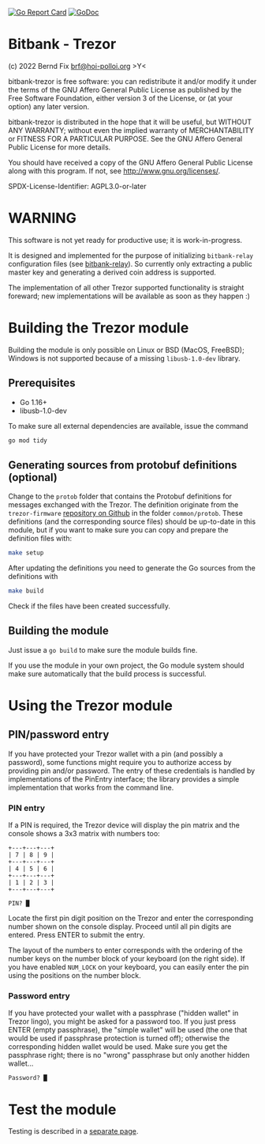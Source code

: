 [![Go Report Card](https://goreportcard.com/badge/github.com/bfix/bitbank-trezor)](https://goreportcard.com/report/github.com/bfix/bitbank-trezor)
[![GoDoc](https://godoc.org/github.com/bfix/bitbank-trezor?status.svg)](https://godoc.org/github.com/bfix/bitbank-trezor)

# Bitbank - Trezor

(c) 2022 Bernd Fix <brf@hoi-polloi.org>   >Y<

bitbank-trezor is free software: you can redistribute it and/or modify it
under the terms of the GNU Affero General Public License as published
by the Free Software Foundation, either version 3 of the License,
or (at your option) any later version.

bitbank-trezor is distributed in the hope that it will be useful, but
WITHOUT ANY WARRANTY; without even the implied warranty of
MERCHANTABILITY or FITNESS FOR A PARTICULAR PURPOSE.  See the GNU
Affero General Public License for more details.

You should have received a copy of the GNU Affero General Public License
along with this program.  If not, see <http://www.gnu.org/licenses/>.

SPDX-License-Identifier: AGPL3.0-or-later

# WARNING

This software is not yet ready for productive use; it is work-in-progress.

It is designed and implemented for the purpose of initializing `bitbank-relay`
configuration files (see [bitbank-relay](https://github.com/bfix/bitbank-relay)).
So currently only extracting a public master key and generating a derived
coin address is supported.

The implementation of all other Trezor supported functionality is straight
foreward; new implementations will be available as soon as they happen :)

# Building the Trezor module

Building the module is only possible on Linux or BSD (MacOS, FreeBSD);
Windows is not supported because of a missing `libusb-1.0-dev` library.

## Prerequisites

* Go 1.16+
* libusb-1.0-dev

To make sure all external dependencies are available, issue the command

```bash
go mod tidy
```

## Generating sources from protobuf definitions (optional)

Change to the `protob` folder that contains the Protobuf definitions for
messages exchanged with the Trezor. The definition originate from the
`trezor-firmware` [repository on Github](https://github.com/trezor/trezor-firmware)
in the folder `common/protob`. These definitions (and the corresponding
source files) should be up-to-date in this module, but if you want to
make sure you can copy and prepare the definition files with:

```bash
make setup
```

After updating the definitions you need to generate the Go sources from
the definitions with

```bash
make build
```

Check if the files have been created successfully.

## Building the module

Just issue a `go build` to make sure the module builds fine.

If you use the module in your own project, the Go module system should make
sure automatically that the build process is successful.

# Using the Trezor module

## PIN/password entry

If you have protected your Trezor wallet with a pin (and possibly a password),
some functions might require you to authorize access by providing pin and/or
password. The entry of these credentials is handled by implementations of the
PinEntry interface; the library provides a simple implementation that works
from the command line.

### PIN entry

If a PIN is required, the Trezor device will display the pin matrix and the
console shows a 3x3 matrix with numbers too:

```
+---+---+---+
| 7 | 8 | 9 |
+---+---+---+
| 4 | 5 | 6 |
+---+---+---+
| 1 | 2 | 3 |
+---+---+---+

PIN? █
```

Locate the first pin digit position on the Trezor and enter the corresponding
number shown on the console display. Proceed until all pin digits are entered.
Press ENTER to submit the entry.

The layout of the numbers to enter corresponds with the ordering of the number
keys on the number block of your keyboard (on the right side). If you have
enabled `NUM_LOCK` on your keyboard, you can easily enter the pin using the
positions on the number block.

### Password entry

If you have protected your wallet with a passphrase ("hidden wallet" in Trezor
lingo), you might be asked for a password too. If you just press ENTER (empty
passphrase), the "simple wallet" will be used (the one that would be used if
passphrase protection is turned off); otherwise the corresponding hidden wallet
would be used. Make sure you get the passphrase right; there is no "wrong"
passphrase but only another hidden wallet...

```
Password? █
```

# Test the module

Testing is described in a
[separate page](https://github.com/bfix/bitbank-trezor/tree/main/test/README.md).
